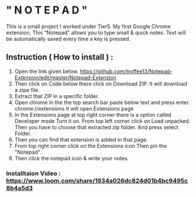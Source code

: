 # " N O T E P A D "

This is a small project I worked under Tier5. My first Google Chrome extension, This "Notepad" allows you to type small & quick notes. Text will be automatically saved every time a key is pressed.


## Instruction ( How to install ) : 
01. Open the link given below. https://github.com/troffee13/Notepad-Extension/edit/master/Notepad-Extension
02. Then click on Code below there click on Download ZIP. It will download a zipe file.
03. Extract that ZIP in a specific folder.
04. Open chrome in the the top search bar paste below text and press enter. chrome://extensions It will open Extensions page
05. In the Extensions page at top right corner there is a option called Developer mode Turn it on.
From top left corner click on Load unpacked. Then you have to choose that extracted zip folder. And press select Folder.
06. Then you can find that extension is added in that page.
07. From top right corner click on the Extensions icon Then pin the "Notepad".
08. Then click the notepad icon & write your notes.


### Installtaion Video : https://www.loom.com/share/1934a026dc824d01b4bc9495c8b4a5d3
